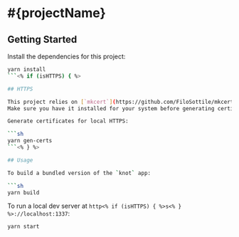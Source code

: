 # #{projectName}

## Getting Started

Install the dependencies for this project:

```sh
yarn install
```<% if (isHTTPS) { %>

## HTTPS

This project relies on [`mkcert`](https://github.com/FiloSottile/mkcert) to install self-signed development certificates.
Make sure you have it installed for your system before generating certificates.

Generate certificates for local HTTPS:

```sh
yarn gen-certs
```<% } %>

## Usage

To build a bundled version of the `knot` app:

```sh
yarn build
```

To run a local dev server at `http<% if (isHTTPS) { %>s<% } %>://localhost:1337`:

```sh
yarn start
```
